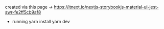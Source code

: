 created via this page -> 
    https://itnext.io/nextjs-storybookjs-material-ui-jest-swr-fe2ff5cb9af8

* running
    yarn install
    yarn dev